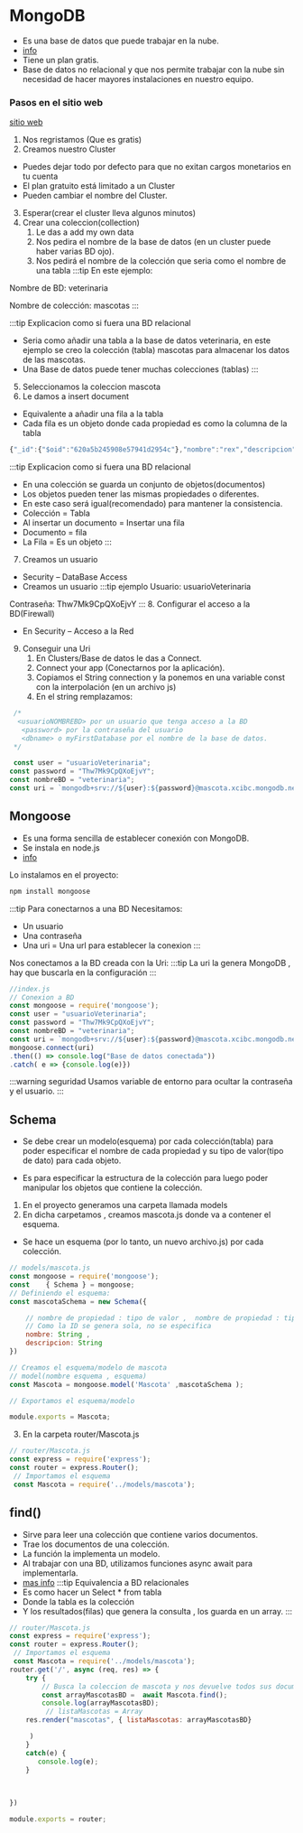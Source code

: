 # MongoDB
- Es una base de datos que puede trabajar en la nube.
- [info](https://www.mongodb.com/)
- Tiene un plan gratis.
- Base de datos no relacional y que nos permite trabajar con la nube sin necesidad de hacer mayores instalaciones en nuestro equipo.

### Pasos en el sitio web 
[sitio web](https://www.mongodb.com/)
1. Nos regristamos (Que es gratis)
2. Creamos nuestro Cluster
- Puedes dejar todo por defecto para que no exitan cargos monetarios en tu cuenta
- El plan gratuito está limitado a un Cluster
- Pueden cambiar el nombre del Cluster.
3. Esperar(crear el cluster lleva algunos minutos)
4. Crear una coleccion(collection)
   1. Le das a add my own data
   2. Nos pedira el nombre de la base de datos (en un cluster puede haber varias BD ojo).
   3. Nos pedirá el nombre de la colección  que seria como el nombre de una tabla
:::tip 
En este ejemplo:

Nombre de BD: veterinaria

Nombre de colección: mascotas
:::

:::tip Explicacion como si fuera una BD relacional
- Seria como añadir una tabla a la base de datos veterinaria, en este ejemplo se creo la colección (tabla) mascotas para almacenar los datos de las mascotas.
- Una Base de datos puede tener muchas colecciones (tablas)
:::

5. Seleccionamos la coleccion mascota
6. Le damos a insert document
  - Equivalente a añadir una fila a la tabla
  - Cada fila es un objeto donde cada propiedad es como la columna de la tabla
  ```js
  {"_id":{"$oid":"620a5b245908e57941d2954c"},"nombre":"rex","descripcion":"descripcion de rex"}
  ```
   :::tip Explicacion como si fuera una BD relacional
- En una colección se guarda un conjunto de objetos(documentos)
- Los objetos pueden tener las mismas propiedades o diferentes.
- En este caso será igual(recomendado) para mantener la consistencia.
- Colección = Tabla
- Al insertar un documento = Insertar una fila 
- Documento = fila
- La Fila = Es un objeto
  :::
7. Creamos un usuario
- Security – DataBase Access
- Creamos un usuario
:::tip ejemplo 
Usuario: usuarioVeterinaria

Contraseña: Thw7Mk9CpQXoEjvY
:::
8. Configurar el acceso a la BD(Firewall)
- En Security – Acceso a la Red
9. Conseguir una Uri 
   1. En Clusters/Base de datos  le das a Connect.
   2. Connect your app (Conectarnos por la aplicación).
   3. Copiamos el String connection  y la ponemos en una variable const con la interpolación (en un archivo js)
   4. En el string remplazamos:
```js
 /*
  <usuarioNOMBREBD> por un usuario que tenga acceso a la BD
   <password> por la contraseña del usuario
   <dbname> o myFirstDatabase por el nombre de la base de datos.
 */
```
```js
 const user = "usuarioVeterinaria";
const password = "Thw7Mk9CpQXoEjvY";
const nombreBD = "veterinaria";
const uri = `mongodb+srv://${user}:${password}@mascota.xcibc.mongodb.net/${nombreBD}?retryWrites=true&w=majority`;
```
## Mongoose
-  Es una forma sencilla de establecer conexión con MongoDB.
- Se instala en node.js
- [info](https://mongoosejs.com/docs/index.html)

Lo instalamos en el proyecto:
```powershell
npm install mongoose
```
:::tip Para conectarnos a una BD
Necesitamos:
- Un usuario
- Una contraseña
- Una uri  = Una url para establecer la conexion
:::

Nos conectamos a la BD creada con la Uri:
:::tip 
La uri la genera MongoDB , hay que buscarla en la configuración 
:::
```js
//index.js
// Conexion a BD
const mongoose = require('mongoose');
const user = "usuarioVeterinaria";
const password = "Thw7Mk9CpQXoEjvY";
const nombreBD = "veterinaria";
const uri = `mongodb+srv://${user}:${password}@mascota.xcibc.mongodb.net/${nombreBD}?retryWrites=true&w=majority`;
mongoose.connect(uri)
.then(() => console.log("Base de datos conectada"))
.catch( e => {console.log(e)})

```
:::warning seguridad 
Usamos variable de entorno  para ocultar la contraseña y el usuario.
:::

## Schema
- Se debe crear un modelo(esquema) por cada colección(tabla) para poder especificar el nombre de cada propiedad y su tipo de valor(tipo de dato) para cada objeto.

- Es para especificar la estructura de la colección para luego poder manipular los objetos que contiene la colección.

1. En el proyecto generamos una carpeta llamada models
2.  En dicha carpetamos , creamos mascota.js donde va a contener el esquema.
- Se hace un esquema (por lo tanto, un nuevo archivo.js) por cada colección.
```js
// models/mascota.js
const mongoose = require('mongoose');
const    { Schema } = mongoose;
// Definiendo el esquema:
const mascotaSchema = new Schema({

    // nombre de propiedad : tipo de valor ,  nombre de propiedad : tipo de valor
    // Como la ID se genera sola, no se especifica
    nombre: String ,
    descripcion: String
})

// Creamos el esquema/modelo de mascota 
// model(nombre esquema , esquema)
const Mascota = mongoose.model('Mascota' ,mascotaSchema );

// Exportamos el esquema/modelo

module.exports = Mascota;

```
3. En la carpeta router/Mascota.js
```js
// router/Mascota.js
const express = require('express');
const router = express.Router();
 // Importamos el esquema
 const Mascota = require('../models/mascota');

```
## find()
- Sirve para leer una colección que contiene varios documentos.
- Trae los documentos de una colección.
- La función la implementa un modelo.
- Al trabajar con una BD, utilizamos funciones async await para implementarla.
- [mas info](https://mongoosejs.com/docs/api.html#model_Model.find)
:::tip Equivalencia a BD relacionales
- Es como hacer un Select * from tabla
- Donde la tabla es la colección
- Y los resultados(filas) que genera la consulta , los guarda en un array.
:::
```js
// router/Mascota.js
const express = require('express');
const router = express.Router();
 // Importamos el esquema
 const Mascota = require('../models/mascota');
router.get('/', async (req, res) => {
    try {
        // Busca la coleccion de mascota y nos devuelve todos sus documentos.
        const arrayMascotasBD =  await Mascota.find();
        console.log(arrayMascotasBD);
         // listaMascotas = Array
    res.render("mascotas", { listaMascotas: arrayMascotasBD}

     )
    } 
    catch(e) {
       console.log(e);
    }
    

   
})

module.exports = router;

```